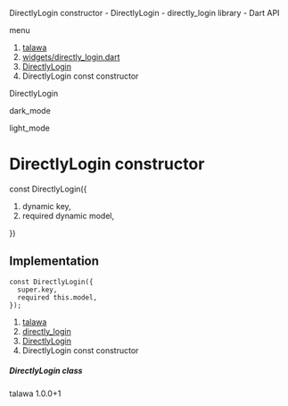 




DirectlyLogin constructor - DirectlyLogin - directly\_login library - Dart API







menu

1. [talawa](../../index.html)
2. [widgets/directly\_login.dart](../../file-___home_harshil_Desktop_open-source_palisadoes_talawa_lib_widgets_directly_login/)
3. [DirectlyLogin](../../file-___home_harshil_Desktop_open-source_palisadoes_talawa_lib_widgets_directly_login/DirectlyLogin-class.html)
4. DirectlyLogin const constructor

DirectlyLogin


dark\_mode

light\_mode




# DirectlyLogin constructor


const
DirectlyLogin({

1. dynamic key,
2. required dynamic model,

})

## Implementation

```
const DirectlyLogin({
  super.key,
  required this.model,
});
```

 


1. [talawa](../../index.html)
2. [directly\_login](../../file-___home_harshil_Desktop_open-source_palisadoes_talawa_lib_widgets_directly_login/)
3. [DirectlyLogin](../../file-___home_harshil_Desktop_open-source_palisadoes_talawa_lib_widgets_directly_login/DirectlyLogin-class.html)
4. DirectlyLogin const constructor

##### DirectlyLogin class





talawa
1.0.0+1






